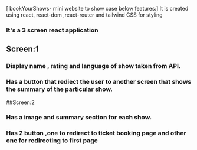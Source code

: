 [ bookYourShows- mini website to show case below features:]
It is created using react, react-dom ,react-router and tailwind CSS for styling
### It's a 3 screen react application 
## Screen:1
### Display name , rating and language of show taken from API.
### Has a button that rediect the user to another screen that shows the summary of the particular show.
##Screen:2
### Has a image and summary section for each show.
### Has 2 button ,one to redirect to ticket booking page and other one for redirecting to first page
